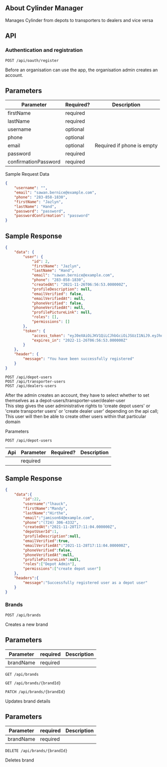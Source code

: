 
## About Cylinder Manager

Manages Cylinder from depots to transporters to dealers and vice versa


## API

### Authentication and registration

`POST /api/oauth/register`

Before an organisation can use the app, the organisation admin creates an account. 

Parameters
---

| Parameter |Required? | Description |
| ---------------|----------------|----------|
| firstName |required| |
| lastName |required| |
| username | optional | |
| phone |optional| |
| email | optional |Required if phone is empty |
| password |required| |
| confirmationPassword |required| |

Sample Request Data

```json
{
    "username": "",
    "email": "sawan.bernice@example.com",
    "phone": "283-858-1830",
    "firstName": "Jazlyn",
    "lastName": "Hand",
    "password": "password",
    "passwordConfirmation": "password"
}
```

Sample Response
---

```json
{
    "data": {
        "user": {
            "id": 2,
            "firstName": "Jazlyn",
            "lastName": "Hand",
            "email": "sawan.bernice@example.com",
            "phone": "283-858-1830",
            "createdAt": "2021-11-26T06:56:53.000000Z",
            "profileDescription": null,
            "emailVerified": false,
            "emailVerifiedAt": null,
            "phoneVerified": false,
            "phoneVerifiedAt": null,
            "profilePictureLink": null,
            "roles": [],
            "permissions": []
        },
        "token": {
            "access_token": "eyJ0eXAiOiJKV1QiLCJhbGciOiJSUzI1NiJ9.eyJhdWQiOiIxIiwianRpIjoiN2MwZWU1NjE0ZmFjMjhlZTJjNmE2ZmI1NTM1MWI4ODQzNWI2ZjlmNTVjM2E5NTQ0MmE5ZjhjMzE0NzEyOGJmY2UwMDU5ZDJkNjg5ZDM2ZDEiLCJpYXQiOjE2Mzc5MDk4MTMuNDE3MjAxLCJuYmYiOjE2Mzc5MDk4MTMuNDE3MjA1LCJleHAiOjE2Njk0NDU4MTMuMzk4Njk0LCJzdWIiOiIyIiwic2NvcGVzIjpbIioiXX0.uAKUZQ-zCrRg5JZ-6nYxrpWl73WaiqqoC-EVsAmaQfnlZ5o28OTmgDAuIICxu0QzrBIVNTFUVjGrNRS-XoZn5BNoOidIMYCoLDVkfB40z0iGnU7uVKs-6e30hlRrCtpc9M0FmagdewYWIEqvwLbbdIGkxa69udme-S8KpQ-pC_f0ejWmhLaIB9-OFB4PoS1BwIV2JFsf10dD_uvFWvc7PKKaW1NLc14jOa6DSl24BPVZN8XyLEEUi2tAde-bJ4RW2k_8FIqVEyHozSVF52S38q-4NqZRgu94wvRDB6u4uhRipP67UrXBnw-JkdcIZlx0EFPg8nx8gcwSKkrsAXOECW0yTCGBKAahCyJ2xzWaIXowGNcCyZpM7OHPO_oDiHZz-DPj0sxMwnkelA69B-RA-bC-NdjLQcCuf5gKgACTm0q4EkWJ8YC0DER0NojaeHJIHnY_LPFQK74XvBoNnDI47VDC3yxnezrrRCOY-GGcjoFEG1sRs93WVl4HjFQosQweC2TAVrKfQHfoVBgHtkxfMqNMyc1i4tveP84VbN1GbyMCc_TXAOUilfff6_yfOcDUsRrZ-D9z8tf-b3nMGEx1rnEBSDpKQJkSauOdUqnzZ1-CZrJ6axcoxMcYJbuq6FD2u2wuImT1iBDnCPsUFG3c5HVlbppl-T1jhaospxpbkUY",
            "expires_in": "2022-11-26T06:56:53.000000Z"
        }
    },
    "header": {
        "message": "You have been successfully registered"
    }
}
```

`POST /api/depot-users`<br>
`POST /api/transporter-users`<br>
`POST /api/dealers-users`

After the admin creates an account, they have to select whether to set themselves as a depot-users/transporter-user/dealer-user <br>
This step gives the user administrative rights to 'create depot users' or 'create transporter users' or 'create dealer user' depending on the api call;<br>
This user will then be able to create other users within that particular domain

Parameters

`POST /api/depot-users`

| Api | Parameter |Required? | Description |
| ---------------|----------------|----------|---------|
|  |required| |

Sample Response
---
```json
{
    "data":{
        "id":22,
        "username":"lhauck",
        "firstName":"Mandy",
        "lastName":"Hirthe",
        "email":"jamison64@example.com",
        "phone":"(724) 306-4332",
        "createdAt":"2021-11-28T17:11:04.000000Z",
        "depotUserId":1,
        "profileDescription":null,
        "emailVerified":true,
        "emailVerifiedAt":"2021-11-28T17:11:04.000000Z",
        "phoneVerified":false,
        "phoneVerifiedAt":null,
        "profilePictureLink":null,
        "roles":["Depot Admin"],
        "permissions":["create depot user"]
    },
    "headers":{
        "message":"Successfully registered user as a depot user"
    }
}


```

### Brands

`POST /api/brands`

Creates a new brand

Parameters
---

|Parameter|required|Description|
|---------|-------|-------|
|brandName|required||

`GET /api/brands`

`GET /api/brands/{brandId}`

`PATCH /api/brands/{brandId}`

Updates brand details

Parameters
---

|Parameter|required|Description|
|---------|-------|-------|
|brandName|required||

`DELETE /api/brands/{brandId}`

Deletes brand
